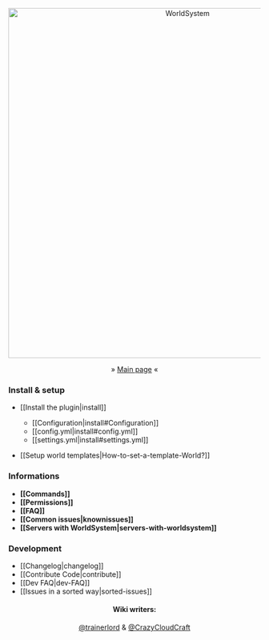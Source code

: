 <p align="center">
    <img src="https://github.com/CrazyCloudCraft/worldsystem-depecated/raw/master/.github/Worldsystemlogo_V24X.png" width="700" alt="WorldSystem">
<p align="center">
  <a>» </a>
  <a href="https://github.com/trainerlord/WorldSystem/wiki">Main page</a>
  <a> «</a>
</p>
<h3 align="side">
Install & setup
</h3>
   
- [[Install the plugin|install]]
  - [[Configuration|install#Configuration]]  
  - [[config.yml|install#config.yml]]  
  - [[settings.yml|install#settings.yml]]      

- [[Setup world templates|How-to-set-a-template-World?]]
<h3 align="side">
Informations
</h3>
  
- **[[Commands]]**
- **[[Permissions]]**
- **[[FAQ]]**
- **[[Common issues|knownissues]]**
- **[[Servers with WorldSystem|servers-with-worldsystem]]**

<h3 align="side">
Development
</h3>
  
- [[Changelog|changelog]]
- [[Contribute Code|contribute]]
- [[Dev FAQ|dev-FAQ]]
- [[Issues in a sorted way|sorted-issues]]
  
<h4 align="center">
Wiki writers:
</h4>  
<p align="center">
  <a href="https://github.com/trainerlord/">@trainerlord</a>
  <a> & </a>
  <a href="https://github.com/CrazyCloudCraft/">@CrazyCloudCraft</a>
</p>

  

<!--
###############################################

- [[|]]
Code formattings:

Little text in the center:

<p align="center">
  <a>The text</a>
</p>

Titles in different size (center)

<h3 align="center">
Hi, i'm a title
</h3>

Pictures with link

<p align="center">
    <a href="https://my.link/">
    <img src="https://pic.ture/pic.png" />
</a>

Pictures without link

<p align="center">
    <img src="https://pic.ture/pic.png" />
</p>

Pictures with width and alt

<p align="center">
    <img src="https://pic.ture/pic.png" width="150" alt="Best picture ever">
</p>
-->